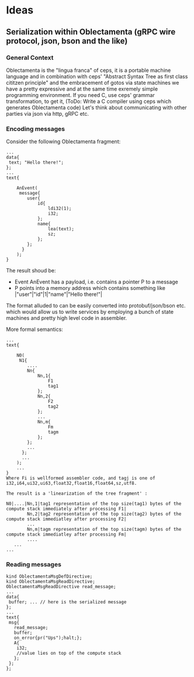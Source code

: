# Ideas
## Serialization within Oblectamenta (gRPC wire protocol, json, bson and the like)

### General Context
Oblectamenta is the "lingua franca" of ceps, it is a portable machine language and in combination with ceps' "Abstract Syntax Tree as first class cititzen
principle" and the embracement of gotos via state machines we have a pretty expressive and at the same time exremely simple programming environment. If you need C, use ceps' grammar transformation, to get it, (ToDo: Write a C compiler using ceps which generates Oblectamenta code) Let's think about communicating with other parties via json via http, gRPC etc.
### Encoding messages

Consider the following Oblectamenta fragment:

```
...
data{
 text; "Hello there!";
};
...
text{
    
    AnEvent(
     message{
        user{
            id{
                ldi32(1);
                i32;
            };
            name{
                lea(text);
                sz;
            };
        };
      }
    );
}
```

The result shoud be:
- Event AnEvent has a payload, i.e. contains a pointer P to a message 
- P points into a memory address which contains something like |"user"|"id"|1|"name"|"Hello there!"|

The format alluded to can be easily converted into protobuf/json/bson etc. which would allow us to write services by employing a bunch of state machines
and pretty high level code in assembler.

More formal semantics:
```
...
text{
    
    N0(
     N1{
        ....
        Nn{
            Nn,1{
                F1
                tag1
            };
            Nn,2{
                F2
                tag2
            };
            ...
            Nn,m{
                Fm
                tagm
            };
        };
        ...
      };
      ...
    );
    ...
}
Where Fi is wellformed assembler code, and tagj is one of i32,i64,ui32,ui63,float32,float16,float64,sz,utf8.

The result is a 'linearization of the tree fragment' :

N0|....|Nn,1|tag1 representation of the top size(tag1) bytes of the compute stack immediately after processing F1|
        Nn,2|tag2 representation of the top size(tag2) bytes of the compute stack immediatley after processing F2|
        ...
        Nn,m|tagm representation of the top size(tagm) bytes of the compute stack immediatley after processing Fm|
        ....
   ...
...

```

### Reading messages

```
kind OblectamentaMsgDefDirective;        
kind OblectamentaMsgReadDirective;
OblectamentaMsgReadDirective read_message;
...
data{
 buffer; ... // here is the serialized message
};
...
text{
 msg{
   read_message;
   buffer;
   on_error{pr("Ups");halt;};
   A{
    i32;
    //value lies on top of the compute stack
   };
 };   
};
```
